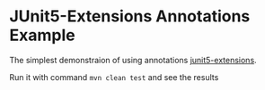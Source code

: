 # JUnit5-Extensions Annotations Example
The simplest demonstraion of using annotations [junit5-extensions](https://github.com/bvfalcon/junit5-extensions).

Run it with command `mvn clean test` and see the results
